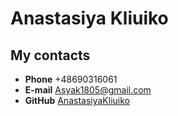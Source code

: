 # Anastasiya Kliuiko

##  My contacts

+ **Phone** +48690316061
+ **E-mail** Asyak1805@gmail.com
+ **GitHub** [AnastasiyaKliuiko](https://github.com/AnastasiyaKliuiko)

